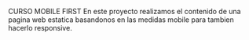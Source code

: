 CURSO MOBILE FIRST
En este proyecto realizamos el contenido de una pagina web estatica basandonos en las medidas mobile 
para tambien hacerlo responsive.
